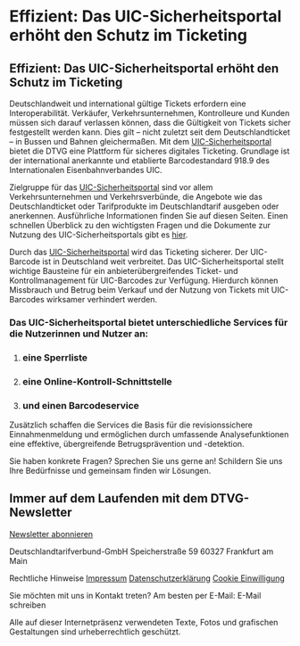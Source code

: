 Effizient: Das UIC-Sicherheitsportal erhöht den Schutz im Ticketing
==========

Effizient: Das UIC-Sicherheitsportal erhöht den Schutz im Ticketing
----------

Deutschlandweit und international gültige Tickets erfordern eine Interoperabilität. Verkäufer, Verkehrsunternehmen, Kontrolleure und Kunden müssen sich darauf verlassen können, dass die Gültigkeit von Tickets sicher festgestellt werden kann. Dies gilt – nicht zuletzt seit dem Deutschlandticket – in Bussen und Bahnen gleichermaßen. Mit dem [UIC-Sicherheitsportal](https://sicherheitsportal.deutschlandtarifverbund.de/login) bietet die DTVG eine Plattform für sicheres digitales Ticketing. Grundlage ist der international anerkannte und etablierte Barcodestandard 918.9 des Internationalen Eisenbahnverbandes UIC.

Zielgruppe für das [UIC-Sicherheitsportal](https://sicherheitsportal.deutschlandtarifverbund.de/login) sind vor allem Verkehrsunternehmen und Verkehrsverbünde, die Angebote wie das Deutschlandticket oder Tarifprodukte im Deutschlandtarif ausgeben oder anerkennen. Ausführliche Informationen finden Sie auf diesen Seiten. Einen schnellen Überblick zu den wichtigsten Fragen und die Dokumente zur Nutzung des UIC-Sicherheitsportals gibt es [hier](https://sicherheit.deutschlandtarifverbund.de/faq-zum-uic-sicherheitsportal).

Durch das [UIC-Sicherheitsportal](https://sicherheitsportal.deutschlandtarifverbund.de/login) wird das Ticketing sicherer. Der UIC-Barcode ist in Deutschland weit verbreitet. Das UIC-Sicherheitsportal stellt wichtige Bausteine für ein anbieterübergreifendes Ticket- und Kontrollmanagement für UIC-Barcodes zur Verfügung. Hierdurch können Missbrauch und Betrug beim Verkauf und der Nutzung von Tickets mit UIC-Barcodes wirksamer verhindert werden.

### Das UIC-Sicherheitsportal bietet unterschiedliche Services für die Nutzerinnen und Nutzer an: ###

1. ### eine Sperrliste ###

2. ### eine Online-Kontroll-Schnittstelle ###

3. ### und einen Barcodeservice ###

Zusätzlich schaffen die Services die Basis für die revisionssichere Einnahmenmeldung und ermöglichen durch umfassende Analysefunktionen eine effektive, übergreifende Betrugsprävention und -detektion.

Sie haben konkrete Fragen? Sprechen Sie uns gerne an! Schildern Sie uns Ihre Bedürfnisse und gemeinsam finden wir Lösungen.

Immer auf dem Laufenden mit dem DTVG-Newsletter
----------

[Newsletter abonnieren](https://b4f17072.sibforms.com/serve/MUIEAJXA-UoYE25eM-PUJaXnbMyvW_Al7jihnlQxMSocH-Hf7eRqrSwLzVqV_J-I0bkUi6qCdVeRLKqWAaPwJ38eXIYdlcgymH74lhGJmGL9YDrWh-MG6iQDHZIuxNVAA5rX2Q10TCWphKNUACkBmKt9IGF03woz_NTiGoinmQj_Mh0BV7AUajtJUb8GTlBMV0Aep1kHh0ZvNlYg)

 Deutschlandtarifverbund-GmbH
Speicherstraße 59
60327 Frankfurt am Main

 Rechtliche Hinweise
[Impressum](https://sicherheit.deutschlandtarifverbund.de/impressum)
[Datenschutzerklärung](https://sicherheit.deutschlandtarifverbund.de/datenschutz)
[Cookie Einwilligung](https://sicherheit.deutschlandtarifverbund.de/datenschutz)

 Sie möchten mit uns in Kontakt treten? Am besten per E-Mail:
E-Mail schreiben

[](https://www.linkedin.com/company/67319861)

Alle auf dieser Internetpräsenz verwendeten Texte, Fotos und grafischen Gestaltungen sind urheberrechtlich geschützt.
